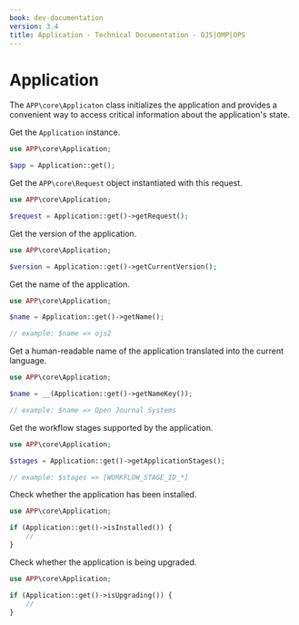 ```yaml
---
book: dev-documentation
version: 3.4
title: Application - Technical Documentation - OJS|OMP|OPS
---
```


# Application

The `APP\core\Applicaton` class initializes the application and provides a convenient way to access critical information about the application's state.

Get the `Application` instance.

```php
use APP\core\Application;

$app = Application::get();
```

Get the `APP\core\Request` object instantiated with this request.

```php
use APP\core\Application;

$request = Application::get()->getRequest();
```

Get the version of the application.

```php
use APP\core\Application;

$version = Application::get()->getCurrentVersion();
```

Get the name of the application.

```php
use APP\core\Application;

$name = Application::get()->getName();

// example: $name => ojs2
```

Get a human-readable name of the application translated into the current language.

```php
use APP\core\Application;

$name = __(Application::get()->getNameKey());

// example: $name => Open Journal Systems
```

Get the workflow stages supported by the application.

```php
use APP\core\Application;

$stages = Application::get()->getApplicationStages();

// example: $stages => [WORKFLOW_STAGE_ID_*]
```

Check whether the application has been installed.

```php
use APP\core\Application;

if (Application::get()->isInstalled()) {
    //
}
```

Check whether the application is being upgraded.

```php
use APP\core\Application;

if (Application::get()->isUpgrading()) {
    //
}
```
